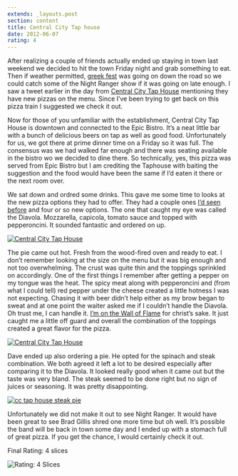 ```yaml
---
extends: _layouts.post
section: content
title: Central City Tap house
date: 2012-06-07
rating: 4
---
```


After realizing a couple of friends actually ended up staying in town last weekend we decided to hit the town Friday night and grab something to eat. Then if weather permitted, [greek fest](http://www.kalamazoogreekfest.com/) was going on down the road so we could catch some of the Night Ranger show if it was going on late enough. I saw a tweet earlier in the day from [Central City Tap House](http://www.millenniumrestaurants.com/central-city-tap-house/) mentioning they have new pizzas on the menu. Since I’ve been trying to get back on this pizza train I suggested we check it out.

Now for those of you unfamiliar with the establishment, Central City Tap House is downtown and connected to the Epic Bistro. It’s a neat little bar with a bunch of delicious beers on tap as well as good food. Unfortunately for us, we got there at prime dinner time on a Friday so it was full. The consensus was we had walked far enough and there was seating available in the bistro wo we decided to dine there. So technically, yes, this pizza was served from Epic Bistro but I am crediting the Taphouse with baiting the suggestion and the food would have been the same if I’d eaten it there or the next room over.

We sat down and ordred some drinks. This gave me some time to looks at the new pizza options they had to offer. They had a couple ones [I’d seen before](http://joeymarinara.com/post/6524233118/epic-bistro) and four or so new options. The one that caught my eye was called the Diavola. Mozzarella, capicola, tomato sauce and topped with pepperoncini. It sounded fantastic and ordered on up.

[![Central City Tap House](http://farm8.staticflickr.com/7245/7343721792_3b92c785b9.jpg)](http://www.flickr.com/photos/joefearnley/7343721792/ "Central City Tap House by joefearnley, on Flickr")

The pie came out hot. Fresh from the wood-fired oven and ready to eat. I don’t remember looking at the size on the menu but it was big enough and not too overwhelming. The crust was quite thin and the toppings sprinkled on accordingly. One of the first things I remember after getting a pepper on my tongue was the heat. The spicy meat along with pepperoncini and (from what I could tell) red pepper under the cheese created a little hotness I was not expecting. Chasing it with beer didn’t help either as my brow began to sweat and at one point the waiter asked me if I couldn’t handle the Diavola. Oh trust me, I can handle it. [I’m on the Wall of Flame](http://blog.joefearnley.com/post/1039788320/sunday-social-46-wing-challange) for christ’s sake. It just caught me a little off guard and overall the combination of the toppings created a great flavor for the pizza.

[![Central City Tap House](http://farm8.staticflickr.com/7074/7158515753_64fd0b6ee2.jpg)](http://www.flickr.com/photos/joefearnley/7158515753/ "Central City Tap House by joefearnley, on Flickr")

Dave ended up also ordering a pie. He opted for the spinach and steak combination. We both agreed it left a lot to be desired especially after comparing it to the Diavola. It looked really good when it came out but the taste was very bland. The steak seemed to be done right but no sign of juices or seasoning. It was pretty disappointing.

[![cc tap house steak pie](http://farm8.staticflickr.com/7073/7343723910_0a2dbd0cff.jpg)](http://www.flickr.com/photos/joefearnley/7343723910/ "cc tap house steak pie by joefearnley, on Flickr")

Unfortunately we did not make it out to see Night Ranger. It would have been great to see Brad Gillis shred one more time but oh well. It’s possible the band will be back in town some day and I ended up with a stomach full of great pizza. If you get the chance, I would certainly check it out.

Final Rating: 4 slices

![Rating: 4 Slices](/assets/img/pizza4_sm.jpg)